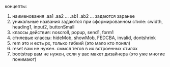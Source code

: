 концепты:
1. наименования .aa1 .aa2 ... .ab1 .ab2 ... задаются заранее
2. уникальные названия задаются при сформированном стиле: cwidth, heading1, input2, buttonSmall
3. классы действия: noscroll, popup, send1, form1
4. стилевые классы: hideMob, showMob, FEDCBA, invalid, dontshrink
5. rem это и есть px, только гибкий (это мало кто понял)
6. reset вам не нужен. смысл тегов в их встроенных стилях
7. bootstrap вам не нужен, если у вас макет дизайнера (это уже многие понимают)